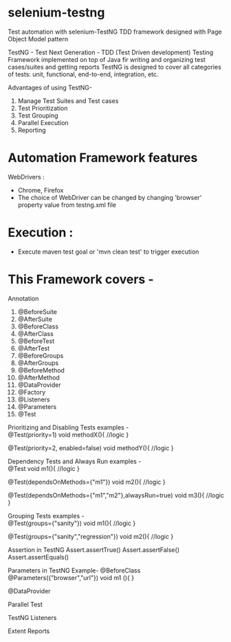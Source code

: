 # selenium-testng
Test automation with selenium-TestNG TDD framework designed with Page Object Model pattern

TestNG - Test Next Generation - TDD (Test Driven development) Testing Framework implemented on top of Java fir writing and organizing test cases/suites and getting reports
TestNG is designed to cover all categories of tests: unit, functional, end-to-end, integration, etc.

Advantages of using TestNG-
1. Manage Test Suites and Test cases
2. Test Prioritization
3. Test Grouping
4. Parallel Execution
5. Reporting

# Automation Framework features
WebDrivers :
- Chrome, Firefox
- The choice of WebDriver can be changed by changing 'browser' property value from testng.xml file


# Execution :
- Execute maven test goal or 'mvn clean test' to trigger execution


# This Framework covers -

Annotation
1.	@BeforeSuite
2.	@AfterSuite
3.	@BeforeClass
4.	@AfterClass
5.	@BeforeTest
6.	@AfterTest
7.	@BeforeGroups
8.	@AfterGroups
9.	@BeforeMethod
10.	@AfterMethod
11.	@DataProvider
12.	@Factory
13.	@Listeners
14.	@Parameters
15.	@Test

Prioritizing and Disabling Tests
examples -  
@Test(priority=1)
void methodX(){
//logic
}

@Test(priority=2, enabled=false)
void methodY(){
//logic
}

Dependency Tests and Always Run
examples -  
@Test
void m1(){
//logic
}

@Test(dependsOnMethods={"m1"})
void m2(){
//logic
}

@Test(dependsOnMethods={"m1","m2"},alwaysRun=true)
void m3(){
//logic
}

Grouping Tests
examples -  
@Test(groups={"sanity"})
void m1(){
//logic
}

@Test(groups={"sanity","regression"})
void m2(){
//logic
}

Assertion in TestNG
Assert.assertTrue()
Assert.assertFalse()
Assert.assertEquals()

Parameters in TestNG
Example-
@BeforeClass
@Parameters({"browser","url"})
void m1 (){
}

@DataProvider

Parallel Test

TestNG Listeners

Extent Reports
